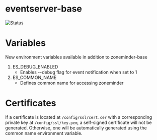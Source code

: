 # eventserver-base

<img src="https://img.shields.io/badge/Status-WIP-orange" alt="Status">

# Variables

New environment variables available in addition to zoneminder-base
1. ES_DEBUG_ENABLED
    - Enables --debug flag for event notification when set to 1
2. ES_COMMON_NAME
    - Defines common name for accessing zoneminder


# Certificates
If a certificate is located at `/config/ssl/cert.cer` with a corresponding
private key at `/config/ssl/key.pem`, a self-signed certificate will not be
generated. Otherwise, one will be automatically generated using the common name
environment variable.